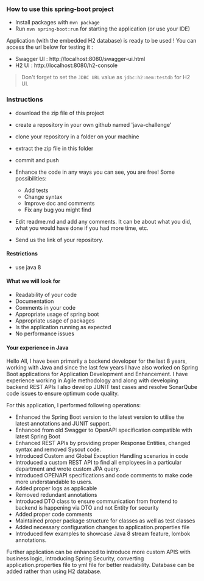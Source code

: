 ### How to use this spring-boot project

- Install packages with `mvn package`
- Run `mvn spring-boot:run` for starting the application (or use your IDE)

Application (with the embedded H2 database) is ready to be used ! You can access the url below for testing it :

- Swagger UI : http://localhost:8080/swagger-ui.html
- H2 UI : http://localhost:8080/h2-console

> Don't forget to set the `JDBC URL` value as `jdbc:h2:mem:testdb` for H2 UI.



### Instructions

- download the zip file of this project
- create a repository in your own github named 'java-challenge'
- clone your repository in a folder on your machine
- extract the zip file in this folder
- commit and push

- Enhance the code in any ways you can see, you are free! Some possibilities:
  - Add tests
  - Change syntax
  - Improve doc and comments
  - Fix any bug you might find
- Edit readme.md and add any comments. It can be about what you did, what you would have done if you had more time, etc.
- Send us the link of your repository.

#### Restrictions
- use java 8


#### What we will look for
- Readability of your code
- Documentation
- Comments in your code 
- Appropriate usage of spring boot
- Appropriate usage of packages
- Is the application running as expected
- No performance issues

#### Your experience in Java

Hello All, I have been primarily a backend developer for the last 8 years, working with Java and since the last 
few years I have also worked on Spring Boot applications for Application Development and Enhancement. I have
experience working in Agile methodology and along with developing backend REST APIs I also develop JUNIT test cases
and resolve SonarQube code issues to ensure optimum code quality.

For this application, I performed following operations:
- Enhanced the Spring Boot version to the latest version to utilise the latest annotations and JUNIT support.
- Enhanced from old Swagger to OpenAPI specification compatible with latest Spring Boot
- Enhanced REST APIs by providing proper Response Entities, changed syntax and removed Sysout code.
- Introduced Custom and Global Exception Handling scenarios in code
- Introduced a custom REST API to find all employees in a particular department and wrote custom JPA query. 
- Introduced OPENAPI specifications and code comments to make code more understandable to users.
- Added proper logs as applicable
- Removed redundant annotations
- Introduced DTO class to ensure communication from frontend to backend is happening via DTO and not Entity for security
- Added proper code comments
- Maintained proper package structure for classes as well as test classes
- Added necessary configuration changes to application.properties file
- Introduced few examples to showcase Java 8 stream feature, lombok annotations.

Further application can be enhanced to introduce more custom APIS with business logic, introducing Spring Security,
converting application.properties file to yml file for better readability. Database can be added rather than using H2
database.
